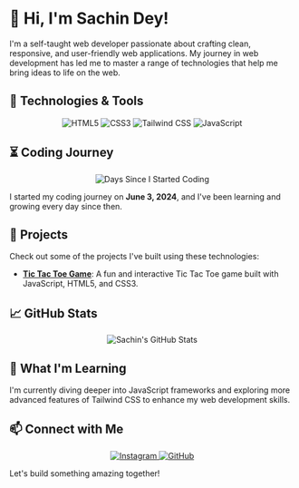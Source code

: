 # 👋 Hi, I'm Sachin Dey!

I'm a self-taught web developer passionate about crafting clean, responsive, and user-friendly web applications. My journey in web development has led me to master a range of technologies that help me bring ideas to life on the web.

## 🚀 Technologies & Tools

<p align="center">
  <img src="https://img.shields.io/badge/HTML5-E34F26?style=for-the-badge&logo=html5&logoColor=white" alt="HTML5" />
  <img src="https://img.shields.io/badge/CSS3-1572B6?style=for-the-badge&logo=css3&logoColor=white" alt="CSS3" />
  <img src="https://img.shields.io/badge/Tailwind_CSS-38B2AC?style=for-the-badge&logo=tailwind-css&logoColor=white" alt="Tailwind CSS" />
  <img src="https://img.shields.io/badge/JavaScript-F7DF1E?style=for-the-badge&logo=javascript&logoColor=black" alt="JavaScript" />
</p>

## ⏳ Coding Journey

<p align="center">
  <img src="https://img.shields.io/badge/Days%20since%20I%20started%20coding-__DAYS__-brightgreen?style=for-the-badge" alt="Days Since I Started Coding" />
</p>

I started my coding journey on **June 3, 2024**, and I've been learning and growing every day since then.


## 🎯 Projects

Check out some of the projects I've built using these technologies:

- **[Tic Tac Toe Game](https://github.com/thesachindey/tictactoe)**: A fun and interactive Tic Tac Toe game built with JavaScript, HTML5, and CSS3.
  
## 📈 GitHub Stats

<p align="center">
  <img src="https://github-readme-stats.vercel.app/api?username=thesachindey&show_icons=true&theme=radical" alt="Sachin's GitHub Stats" />
</p>

## 🌱 What I'm Learning

I'm currently diving deeper into JavaScript frameworks and exploring more advanced features of Tailwind CSS to enhance my web development skills.

## 📫 Connect with Me

<p align="center">
  <a href="https://www.instagram.com/thesachindey">
    <img src="https://img.shields.io/badge/Instagram-E4405F?style=for-the-badge&logo=instagram&logoColor=white" alt="Instagram" />
  </a>
  <a href="https://github.com/thesachindey">
    <img src="https://img.shields.io/badge/GitHub-181717?style=for-the-badge&logo=github&logoColor=white" alt="GitHub" />
  </a>
</p>

Let's build something amazing together!




<!---
Thesachindey/Thesachindey is a ✨ special ✨ repository because its `README.md` (this file) appears on your GitHub profile.
You can click the Preview link to take a look at your changes.
--->
